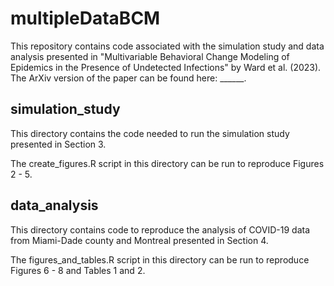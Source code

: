 # multipleDataBCM

This repository contains code associated with the simulation study and data analysis presented in "Multivariable Behavioral Change Modeling of Epidemics in the Presence of Undetected Infections" by Ward et al. (2023). The ArXiv version of the paper can be found here: ______.

## simulation_study

This directory contains the code needed to run the simulation study presented in Section 3.

The create_figures.R script in this directory can be run to reproduce Figures 2 - 5.


## data_analysis

This directory contains code to reproduce the analysis of COVID-19 data from Miami-Dade county and Montreal presented in Section 4.

The figures_and_tables.R script in this directory can be run to reproduce Figures 6 - 8 and Tables 1 and 2.
